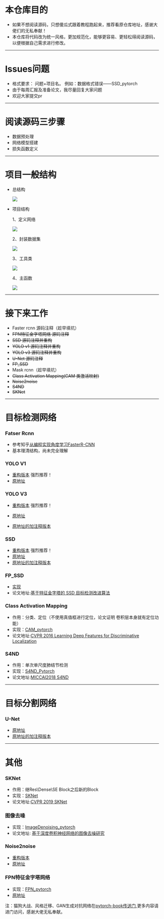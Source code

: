 

# 本仓库目的

- 如果不想阅读源码，只想傻瓜式跟着教程跑起来，推荐看原仓库地址，感谢大佬们的无私奉献！
- 本仓库将代码改为统一风格，更加规范化，能够更容易、更轻松得阅读源码，以便根据自己需求进行修改。

----------

# Issues问题

- 格式要求： 问题+项目名。 例如：数据格式错误——SSD_pytorch 
- 由于每周汇报及准备论文，我尽量回复大家问题
- 欢迎大家提交pr

----------

# 阅读源码三步骤

- 数据预处理
- 网络模型搭建
- 损失函数定义


----------


# 项目一般结构


- 总结构

  ![](http://boboprivate.oss-cn-beijing.aliyuncs.com/18-5-26/99053959.jpg)
  
  
- 项目结构

  1、定义网络
  
  ![](http://boboprivate.oss-cn-beijing.aliyuncs.com/18-5-26/16409622.jpg) 
  
   2、封装数据集
   
  ![](http://boboprivate.oss-cn-beijing.aliyuncs.com/18-5-26/38894621.jpg)
  
   3、工具类
   
  ![](http://boboprivate.oss-cn-beijing.aliyuncs.com/18-5-26/98583532.jpg)
  
   4、主函数
   
  ![](http://boboprivate.oss-cn-beijing.aliyuncs.com/18-5-26/32257225.jpg)
  


----------
# 接下来工作
 
- Faster rcnn  源码注释（趁早填坑）
- ~~FPN特征金字塔网络 源码注释~~
- ~~SSD 源码注释并重构~~
- ~~YOLO v1  源码注释并重构~~
- ~~YOLO v3  源码注释并重构~~  
- ~~U-Net 源码注释~~
- ~~FP_SSD~~
- Mask rcnn（趁早填坑）
- ~~Class Activation Mapping(CAM 类激活映射)~~
- ~~Noise2noise~~
- ~~S4ND~~
- ~~SKNet~~
----------
# 目标检测网络

### Fatser Rcnn
- 参考知乎[从编程实现角度学习FasterR-CNN](https://zhuanlan.zhihu.com/p/32404424)
- 基本理清结构，尚未完全理解

### YOLO V1

- [重构版本](https://github.com/bobo0810/AnnotatedNetworkModelGit/tree/master/Yolov1_pytorch) 强烈推荐！
- [原地址](https://github.com/xiongzihua/pytorch-YOLO-v1)

### YOLO V3

- [重构版本](https://github.com/bobo0810/AnnotatedNetworkModelGit/tree/master/Yolov3_pytorch) 强烈推荐！

- [原地址](https://github.com/eriklindernoren/PyTorch-YOLOv3)

- [原地址的加注释版本](https://github.com/bobo0810/PyTorch-YOLOv3-master) 


### SSD

- [重构版本](https://github.com/bobo0810/AnnotatedNetworkModelGit/tree/master/SSD_pytorch) 强烈推荐！
- [原地址](https://github.com/amdegroot/ssd.pytorch) 
- [原地址的加注释版本](https://github.com/bobo0810/pytorchSSD) 

### FP_SSD

- [实现](https://github.com/bobo0810/AnnotatedNetworkModelGit/tree/master/FP_SSD_pytorch)
- 论文地址:[基于特征金字塔的 SSD 目标检测改进算法](https://pan.baidu.com/s/1oXYksRiqvtN-LCAdcYfEIg)

### Class Activation Mapping
- 作用：分类、定位（不使用真值框进行定位，论文证明 卷积层本身就有定位功能）
- 实现：[CAM_pytorch](https://github.com/bobo0810/AnnotatedNetworkModelGit/tree/master/CAM_pytorch)
- 论文地址:[CVPR 2016  Learning Deep Features for Discriminative Localization](https://arxiv.org/pdf/1512.04150.pdf)


### S4ND
- 作用：单次单尺度肺结节检测
- 实现：[S4ND_Pytorch](https://github.com/bobo0810/S4ND_Pytorch) 
- 论文地址:[MICCAI2018 S4ND](https://arxiv.org/pdf/1805.02279.pdf?fbclid=IwAR0B3dI8tjvWz-Mk9Xpyymfnk-SNs6k8tw2B8HU3dTTP-vFinQURHGZSCQs)

----------
# 目标分割网络

### U-Net
- [原地址](https://github.com/milesial/Pytorch-UNet)
- [原地址的加注释版本](https://github.com/bobo0810/AnnotatedNetworkModelGit/tree/master/UNet_pytorch) 

----------

# 其他


### SKNet
- 作用：继Res\Dense\SE Block之后新的Block
- 实现：[SKNet](https://github.com/bobo0810/SKNet_Pytorch)
- 论文地址:[CVPR 2019 SKNet](https://arxiv.org/abs/1903.06586)


### 图像去噪

 - 实现：[ImageDenoising_pytorch](https://github.com/bobo0810/AnnotatedNetworkModelGit/tree/master/ImageDenoising_pytorch)
 - 论文地址: [基于深度卷积神经网络的图像去噪研究](http://kns.cnki.net/KCMS/detail/detail.aspx?dbcode=CJFQ&amp;dbname=CJFDLAST2017&amp;filename=JSJC201703042&amp;uid=WEEvREcwSlJHSldRa1FhdXNXa0hIb3VVSnliNDU0a2dObEJYUVM1MzR2cz0=$9A4hF_YAuvQ5obgVAqNKPCYcEjKensW4ggI8Fm4gTkoUKaID8j8gFw!!&amp;v=MTUzMzkxRnJDVVJMS2ZZdWRvRnk3blVydkJMejdCYmJHNEg5Yk1ySTlCWm9SOGVYMUx1eFlTN0RoMVQzcVRyV00=)


### Noise2noise
- [重构版本](https://github.com/bobo0810/AnnotatedNetworkModelGit/tree/master/Noise2noise_pytorch)
- [原地址](https://github.com/joeylitalien/noise2noise-pytorch) 


### FPN特征金字塔网络
- 实现：[FPN_pytorch](https://github.com/bobo0810/AnnotatedNetworkModelGit/tree/master/FPN_pytorch)
- [原地址](https://github.com/kuangliu/pytorch-fpn) 


注：猫狗大战、风格迁移、GAN生成对抗网络在[pytorch-book传送门](https://github.com/chenyuntc/pytorch-book),更多内容请进门访问，感谢大佬无私奉献。




